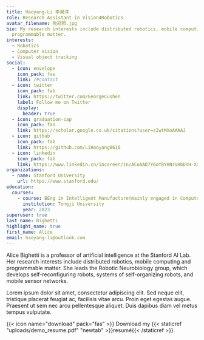 ```yaml
---
title: Haoyang-Li 李昊洋
role: Research Assistant in Vision4Robotics
avatar_filename: 免冠照.jpg
bio: My research interests include distributed robotics, mobile computing and
  programmable matter.
interests:
  - Robotics
  - Computer Vision
  - Visual object tracking
social:
  - icon: envelope
    icon_pack: fas
    link: /#contact
  - icon: twitter
    icon_pack: fab
    link: https://twitter.com/GeorgeCushen
    label: Follow me on Twitter
    display:
      header: true
  - icon: graduation-cap
    icon_pack: fas
    link: https://scholar.google.co.uk/citations?user=sIwtMXoAAAAJ
  - icon: github
    icon_pack: fab
    link: https://github.com/LiHaoyang0616
  - icon: linkedin
    icon_pack: fab
    link: https://www.linkedin.cn/incareer/in/ACoAAD7Y6oYBYHNrVHbDYH-XaYj90NSIotdHsiQ
organizations:
  - name: Stanford University
    url: https://www.stanford.edu/
education:
  courses:
    - course: BEng in Intelligent Manufacture(mainly engaged in Computer Science)
      institution: Tongji University
      year: 2023
superuser: true
last_name: Bighetti
highlight_name: true
first_name: Alice
email: haoyang-li@outlook.com
---
```


Alice Bighetti is a professor of artificial intelligence at the Stanford AI Lab. Her research interests include distributed robotics, mobile computing and programmable matter. She leads the Robotic Neurobiology group, which develops self-reconfiguring robots, systems of self-organizing robots, and mobile sensor networks.

Lorem ipsum dolor sit amet, consectetur adipiscing elit. Sed neque elit, tristique placerat feugiat ac, facilisis vitae arcu. Proin eget egestas augue. Praesent ut sem nec arcu pellentesque aliquet. Duis dapibus diam vel metus tempus vulputate.

{{< icon name="download" pack="fas" >}} Download my {{< staticref "uploads/demo_resume.pdf" "newtab" >}}resumé{{< /staticref >}}.
